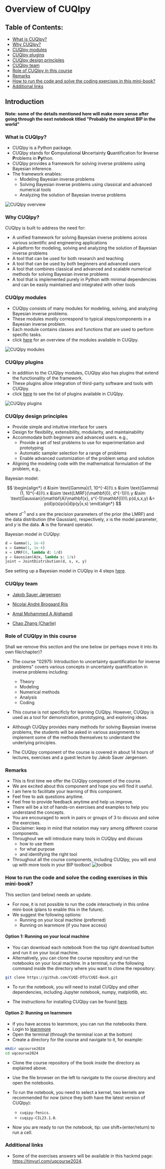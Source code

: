 #  Overview of CUQIpy



## Table of Contents:
* [What is CUQIpy?](#what-is-cuqipy)
* [Why CUQIpy?](#why-cuqipy)
* [CUQIpy modules](#cuqipy-modules)
* [CUQIpy plugins](#cuqipy-plugins)
* [CUQIpy design principles](#cuqipy-design-principles)
* [CUQIpy team](#cuqipy-team)
* [Role of CUQIpy in this course](#role-of-cuqipy-in-this-course)
* [Remarks](#remarks)
* [How to run the code and solve the coding exercises in this mini-book?](#running-the-code)
* [Additional links](#additional-links)


## Introduction <a class="anchor" id="introduction"></a>

**Note: some of the details mentioned here will make more sense after going through the next notebook titled "Probably the simplest BIP in the world"**

### What is CUQIpy? <a class="anchor" id="what-is-cuqipy"></a>
* CUQIpy is a Python package.
* CUQIpy stands for **C**omputational **U**ncertainty **Q**uantification for **I**nverse **P**roblems in **Py**thon.
* CUQIpy provides a framework for solving inverse problems using Bayesian inference.
* The framework enables:
  * Modeling Bayesian inverse problems
  * Solving Bayesian inverse problems using classical and advanced numerical tools
  * Analyzing the solution of Bayesian inverse problems

![CUQIpy overview](images/cuqipy_diagram.png)


### Why CUQIpy? <a class="anchor" id="why-cuqipy"></a>
CUQIpy is built to address the need for:
  - A unified framework for solving Bayesian inverse problems across various scientific and engineering applications
  - A platform for modeling, solving and analyzing the solution of Bayesian inverse problems
  - A tool that can be used for both research and teaching
  - A tool that can be used by both beginners and advanced users
  - A tool that combines classical and advanced and scalable numerical methods for solving Bayesian inverse problems
  - A tool that is implemented purely in Python with minimal dependencies and can be easily maintained and integrated with other tools


### CUQIpy modules <a class="anchor" id="cuqipy-modules"></a>
* CUQIpy consists of many modules for modeling, solving, and analyzing Bayesian inverse problems.
* These modules mostly correspond to typical steps/components in a Bayesian inverse problem.
* Each module contains classes and functions that are used to perform specific tasks.
* click [here](https://cuqi-dtu.github.io/CUQIpy/api/index.html) for an overview of the modules available in CUQIpy.

![CUQIpy modules](../images/cuqipy_modules.png)

### CUQIpy plugins <a class="anchor" id="cuqipy-plugins"></a>

* In addition to the CUQIpy modules, CUQIpy also has plugins that extend the functionality of the framework. 
* These plugins allow integration of third-party software and tools with CUQIpy.
* click [here](https://cuqi-dtu.github.io/CUQIpy/#cuqipy-plugins) to see the list of plugins available in CUQIpy.

![CUQIpy plugins](../images/cuqipy_modules_plugin.png)


### CUQIpy design principles <a class="anchor" id="cuqipy-design-principles"></a>
* Provide simple and intuitive interface for users
* Design for flexibility, extensibility, modularity, and maintainability
* Accommodate both beginners and advanced users. e.g.,
  - Provide a set of test problems to use for experimentation and prototyping
  - Automatic sampler selection for a range of problems
  - Enable advanced customization of the problem setup and solution
* Aligning the modeling code with the mathematical formulation of the problem, e.g.,
 
Bayesian model:

$$
\begin{align*}
d &\sim \text{Gamma}(1, 10^{-4})\\
s &\sim \text{Gamma}(1, 10^{-4})\\
x &\sim \text{LMRF}(\mathbf{0}, d^{-1})\\
y &\sim \text{Gaussian}(\mathbf{A}\mathbf{x}, s^{-1}\mathbf{I})\\
p(d,s,x,y) &= p(d)p(s)p(x|d)p(y|x,s)
\end{align*}
$$

where $d^{-1}$ and $s$ are the precision parameters of the prior (the LMRF) and the data distribution (the Gaussian), respectively, $x$ is the model parameter, and $y$ is the data. $\mathbf{A}$ is the forward operator.

Bayesian model in CUQIpy:
```python
d = Gamma(1, 1e-4)
s = Gamma(1, 1e-4)
x = LMRF(0, lambda d: 1/d)
y = Gaussian(A@x, lambda s: 1/s)
joint = JointDistribution(d, s, x, y)
```

See setting up a Bayesian model in CUQIpy in 4 steps [here](https://cuqi-dtu.github.io/CUQIpy/).

### CUQIpy team <a class="anchor" id="cuqipy-team"></a>
- [Jakob Sauer Jørgensen](https://orbit.dtu.dk/en/persons/jakob-sauer-j%C3%B8rgensen-2)
- [Nicolai André Brogaard Riis](https://orbit.dtu.dk/en/persons/nicolai-andre-brogaard-riis)

- [Amal Mohammed A Alghamdi](https://orbit.dtu.dk/en/persons/amal-mohammed-a-alghamdi)

- [Chao Zhang (Charlie)](https://www.dtu.dk/english/person/chao-zhang?id=207508&entity=profile)


### Role of CUQIpy in this course <a class="anchor" id="role-of-cuqipy-in-this-course"></a>

Shall we remove this section and the one below (or perhaps move it into its own file/chapter)?

* The course "02975: Introduction to uncertainty quantification for inverse problems" covers various concepts in uncertainty quantification in inverse problems including:
  - Theory
  - Modeling
  - Numerical methods
  - Analysis
  - Coding

* This course is not specificly for learning CUQIpy. However, CUQIpy is used as a tool for demonstration, prototyping, and exploring ideas.

* Although CUQIpy provides many methods for solving Bayesian inverse problems, the students will be asked in various assignments to implement some of the methods themselves to understand the underlying principles.

* The CUQIpy component of the course is covered in about 14 hours of lectures, exercises and a guest lecture by Jakob Sauer Jørgensen.


### Remarks <a class="anchor" id="remarks"></a>
- This is first time we offer the CUQIpy component of the course.
- We are excited about this component and hope you will find it useful.
- I am here to facilitate your learning of this component.
- Feel free to ask questions anytime.
- Feel free to provide feedback anytime and help us improve.
- There will be a lot of hands-on exercises and examples to help you understand the concepts.
- You are encouraged to work in pairs or groups of 3 to discuss and solve the exercises.
- Disclaimer: keep in mind that notation may vary among different course components.
- Throughout we will introduce many tools in CUQIpy and discuss 
    - how to use them
    - for what purpose
    - and identifying the right tool
- Throughout all the course components, including CUQIpy, you will end up with more tools in your BIP toolbox!
![toolbox](../images/toolbox3.jpeg)


### How to run the code and solve the coding exercises in this mini-book? <a class="anchor" id="running-the-code"></a>
This section (and below) needs an update.

- For now, it is not possible to run the code interactively in this online mini-book (plans to enable this in the future).
- We suggest the following options:
    - Running on your local machine (preferred)
    - Running on learnmore (if you have access)

#### Option 1: Running on your local machine
- You can download each notebook from the top right download button and run it on your local machine.
- Alternatively, you can clone the course repository and run the notebooks on your local machine. In a terminal, run the following command inside the directory where you want to clone the repository:
```bash
git clone https://github.com/CUQI-DTU/CUQI-Book.git
```
- To run the notebook, you will need to install CUQIpy and other dependencies, including Jupyter notebook, numpy, matplotlib, etc.

- The instructions for installing CUQIpy can be found [here](https://cuqi-dtu.github.io/CUQIpy/user/getting_started.html).

#### Option 2: Running on learnmore
- If you have access to learnmore, you can run the notebooks there.
- Login to [learnmore](https://learnmore2.compute.dtu.dk)
- Open the terminal (through the terminal icon at the bottom)
- Create a directory for the course and navigate to it, for example:
```bash
mkdir uqcourse2024
cd uqcourse2024
```
- Clone the course repository of the book inside the directory as explained above.
- Use the file browser on the left to navigate to the course directory and open the notebooks.
- To run the notebook, you need to select a kernel, two kernels are recommended for now (since they both have the latest version of CUQIpy):
    - `cuqipy-fenics`.
    - `cuqipy-CIL23.1.0`.

- Now you are ready to run the notebook, tip: use shift+(enter/return) to run a cell.


### Additional links <a class="anchor" id="additional-links"></a>
- Some of the exercises answers will be available in this hackmd page: https://tinyurl.com/uqcourse2024.

